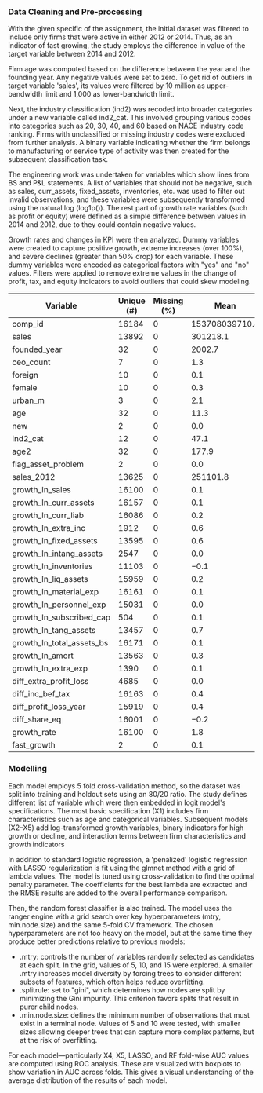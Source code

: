 ### Data Cleaning and Pre-processing  

With the given specific of the assignment, the initial dataset was filtered to include only firms that were active in either 2012 or 2014. Thus, as an indicator of fast growing, the study employs the difference in value of the target variable between 2014 and 2012.

Firm age was computed based on the difference between the year and the founding year. Any negative values were set to zero. To get rid of outliers in target variable 'sales', its values were filtered by 10 million as upper-bandwidth limit and 1,000 as lower-bandwidth limit.

Next, the industry classification (ind2) was recoded into broader categories under a new variable called ind2_cat. This involved grouping various codes into categories such as 20, 30, 40, and 60 based on NACE industry code ranking. Firms with unclassified or missing industry codes were excluded from further analysis. A binary variable indicating whether the firm belongs to manufacturing or service type of activity was then created for the subsequent classification task. 

The engineering work was undertaken for variables which show lines from BS and P&L statements. A list of variables that should not be negative, such as sales, curr_assets, fixed_assets, inventories, etc. was used to filter out invalid observations, and these variables were subsequently transformed using the natural log (log1p()). The rest part of growth rate variables (such as profit or equity) were defined as a simple difference between values in 2014 and 2012, due to they could contain negative values. 

Growth rates and changes in KPI were then analyzed. Dummy variables were created to capture positive growth, extreme increases (over 100%), and severe declines (greater than 50% drop) for each variable. These dummy variables were encoded as categorical factors with "yes" and "no" values. Filters were applied to remove extreme values in the change of profit, tax, and equity indicators to avoid outliers that could skew modeling.

| Variable                  | Unique (#) | Missing (%) | Mean       | SD         | Min     | Median     | Max        |
|---------------------------|------------|--------------|------------|------------|---------|-------------|------------|
| comp_id                  | 16184      | 0            | 153708039710.4 | 138035363501.3 | 1001541.0 | 114609278976.0 | 464105013248.0 |
| sales                    | 13892      | 0            | 301218.1   | 872978.2   | 1000.0  | 61942.6     | 9963926.0  |
| founded_year             | 32         | 0            | 2002.7     | 7.0        | 1951.0  | 2003.0      | 2014.0     |
| ceo_count                | 7          | 0            | 1.3        | 0.5        | 1.0     | 1.0         | 7.0        |
| foreign                  | 10         | 0            | 0.1        | 0.3        | 0.0     | 0.0         | 1.0        |
| female                   | 10         | 0            | 0.3        | 0.4        | 0.0     | 0.0         | 1.0        |
| urban_m                  | 3          | 0            | 2.1        | 0.8        | 1.0     | 2.0         | 3.0        |
| age                      | 32         | 0            | 11.3       | 7.0        | 0.0     | 11.0        | 63.0       |
| new                      | 2          | 0            | 0.0        | 0.1        | 0.0     | 0.0         | 1.0        |
| ind2_cat                 | 12         | 0            | 47.1       | 12.6       | 20.0    | 56.0        | 60.0       |
| age2                     | 32         | 0            | 177.9      | 181.0      | 0.0     | 121.0       | 3969.0     |
| flag_asset_problem       | 2          | 0            | 0.0        | 0.0        | 0.0     | 0.0         | 1.0        |
| sales_2012               | 13625      | 0            | 251101.8   | 735154.4   | 1000.0  | 54022.2     | 9786907.0  |
| growth_ln_sales          | 16100      | 0            | 0.1        | 0.9        | −6.3    | 0.1         | 8.5        |
| growth_ln_curr_assets    | 16157      | 0            | 0.1        | 1.2        | −10.1   | 0.1         | 11.4       |
| growth_ln_curr_liab      | 16086      | 0            | 0.2        | 1.7        | −14.3   | 0.1         | 13.2       |
| growth_ln_extra_inc      | 1912       | 0            | 0.6        | 2.7        | −15.0   | 0.0         | 14.4       |
| growth_ln_fixed_assets   | 13595      | 0            | 0.6        | 2.7        | −15.6   | 0.0         | 13.3       |
| growth_ln_intang_assets  | 2547       | 0            | 0.0        | 1.9        | −12.3   | 0.0         | 13.9       |
| growth_ln_inventories    | 11103      | 0            | −0.1       | 3.1        | −14.6   | 0.0         | 13.5       |
| growth_ln_liq_assets     | 15959      | 0            | 0.2        | 1.9        | −13.1   | 0.2         | 13.4       |
| growth_ln_material_exp   | 16161      | 0            | 0.1        | 1.1        | −12.8   | 0.1         | 10.3       |
| growth_ln_personnel_exp  | 15031      | 0            | 0.0        | 2.2        | −12.7   | 0.1         | 13.9       |
| growth_ln_subscribed_cap | 504        | 0            | 0.1        | 0.5        | −9.3    | 0.0         | 8.0        |
| growth_ln_tang_assets    | 13457      | 0            | 0.7        | 2.8        | −15.6   | 0.0         | 13.3       |
| growth_ln_total_assets_bs| 16171      | 0            | 0.1        | 1.0        | −10.1   | 0.1         | 6.5        |
| growth_ln_amort          | 13563      | 0            | 0.3        | 2.3        | −10.7   | 0.0         | 12.3       |
| growth_ln_extra_exp      | 1390       | 0            | 0.1        | 2.1        | −13.4   | 0.0         | 13.3       |
| diff_extra_profit_loss   | 4685       | 0            | 0.0        | 0.5        | −27.7   | 0.0         | 34.5       |
| diff_inc_bef_tax         | 16163      | 0            | 0.4        | 4.1        | −91.1   | 0.0         | 126.8      |
| diff_profit_loss_year    | 15919      | 0            | 0.4        | 3.9        | −91.3   | 0.0         | 126.5      |
| diff_share_eq            | 16001      | 0            | −0.2       | 5.0        | −94.9   | 0.0         | 97.7       |
| growth_rate              | 16100      | 0            | 1.8        | 43.9       | −1.0    | 0.1         | 5091.1     |
| fast_growth              | 2          | 0            | 0.1        | 0.3        | 0.0     | 0.0         | 1.0        |


### Modelling
Each model employs 5 fold cross-validation method, so the dataset was split into training and holdout sets using an 80/20 ratio. The study defines different list of variable which were then embedded in logit model's specifications. The most basic specification (X1) includes firm characteristics such as age and categorical variables. Subsequent models (X2–X5) add log-transformed growth variables, binary indicators for high growth or decline, and interaction terms between firm characteristics and growth indicators

In addition to standard logistic regression, a 'penalized' logistic regression with LASSO regularization is fit using the glmnet method with a grid of lambda values. The model is tuned using cross-validation to find the optimal penalty parameter. The coefficients for the best lambda are extracted and the RMSE results are added to the overall performance comparison.

Then, the random forest classifier is also trained. The model uses the ranger engine with a grid search over key hyperparameters (mtry, min.node.size) and the same 5-fold CV framework. The chosen hyperparameters are not too heavy on the model, but at the same time they produce better predictions relative to previous models:

* .mtry: controls the number of variables randomly selected as candidates at each split. In the grid, values of 5, 10, and 15 were explored. A smaller .mtry increases model diversity by forcing trees to consider different subsets of features, which often helps reduce overfitting.
* .splitrule: set to "gini", which determines how nodes are split by minimizing the Gini impurity. This criterion favors splits that result in purer child nodes.
* .min.node.size: defines the minimum number of observations that must exist in a terminal node. Values of 5 and 10 were tested, with smaller sizes allowing deeper trees that can capture more complex patterns, but at the risk of overfitting. 

For each model—particularly X4, X5, LASSO, and RF fold-wise AUC values are computed using ROC analysis. These are visualized with boxplots to show variation in AUC across folds. This gives a visual understanding of the average distribution of the results of each model. 

